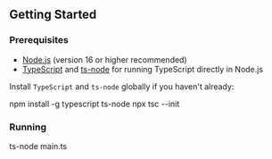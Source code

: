 ## Getting Started

### Prerequisites

- [Node.js](https://nodejs.org/) (version 16 or higher recommended)
- [TypeScript](https://www.typescriptlang.org/) and [ts-node](https://typestrong.org/ts-node/) for running TypeScript directly in Node.js

Install `TypeScript` and `ts-node` globally if you haven't already:

npm install -g typescript ts-node
npx tsc --init

### Running

ts-node main.ts

```

```
